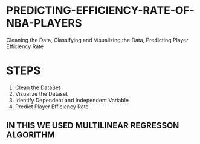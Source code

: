# PREDICTING-EFFICIENCY-RATE-OF-NBA-PLAYERS
Cleaning the Data, Classifying and Visualizing the Data, Predicting Player Efficiency Rate
# STEPS
1. Clean the DataSet
2. Visualize the Dataset
3. Identify Dependent and Independent Variable
4. Predict Player Efficiency Rate
## IN THIS WE USED MULTILINEAR REGRESSON ALGORITHM
